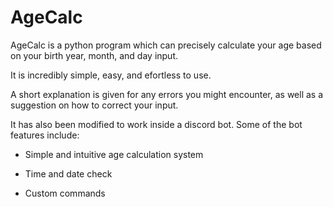 # AgeCalc
AgeCalc is a python program which can precisely calculate your age based on your birth year, month, and day input.

It is incredibly simple, easy, and efortless to use.

A short explanation is given for any errors you might encounter, as well as a suggestion on how to correct your input.

It has also been modified to work inside a discord bot. Some of the bot features include:

* Simple and intuitive age calculation system

* Time and date check

* Custom commands
